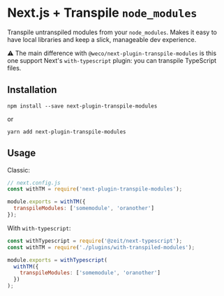 # Next.js + Transpile `node_modules`

Transpile untranspiled modules from your `node_modules`.
Makes it easy to have local libraries and keep a slick, manageable dev experience.

⚠️ The main difference with `@weco/next-plugin-transpile-modules` is this one support Next's `with-typescript` plugin: you can transpile TypeScript files.

## Installation

```
npm install --save next-plugin-transpile-modules
```

or

```
yarn add next-plugin-transpile-modules
```

## Usage

Classic:

```js
// next.config.js
const withTM = require('next-plugin-transpile-modules');

module.exports = withTM({
  transpileModules: ['somemodule', 'oranother']
});
```

With `with-typescript`:

```js
const withTypescript = require('@zeit/next-typescript');
const withTM = require('./plugins/with-transpiled-modules');

module.exports = withTypescript(
  withTM({
    transpileModules: ['somemodule', 'oranother']
  })
);
```
